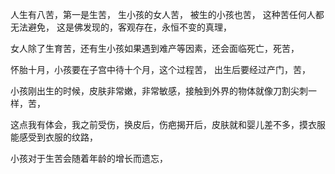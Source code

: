 人生有八苦，第一是生苦，
生小孩的女人苦，
被生的小孩也苦，
这种苦任何人都无法避免，
这是佛发现的，客观存在，永恒不变的真理，

女人除了生育苦，还有生小孩如果遇到难产等因素，还会面临死亡，死苦，

怀胎十月，小孩要在子宫中待十个月，这个过程苦，
出生后要经过产门，苦，

小孩刚出生的时候，皮肤非常嫩，非常敏感，接触到外界的物体就像刀割尖刺一样，苦，

这点我有体会，我之前受伤，换皮后，伤疤揭开后，皮肤就和婴儿差不多，摸衣服能感受到衣服的纹路，

小孩对于生苦会随着年龄的增长而遗忘，